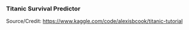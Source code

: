 ### Titanic Survival Predictor

Source/Credit: https://www.kaggle.com/code/alexisbcook/titanic-tutorial
